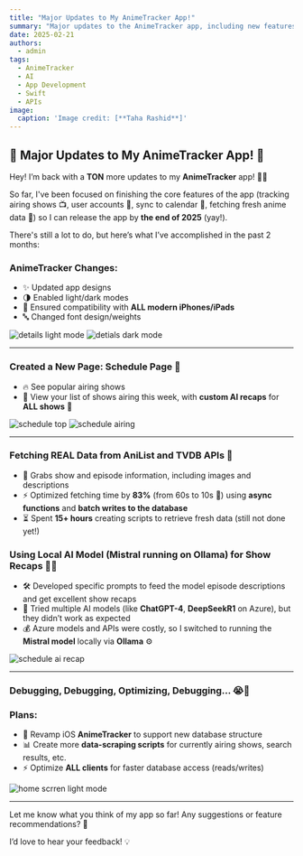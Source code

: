 ```yaml
---
title: "Major Updates to My AnimeTracker App!"
summary: "Major updates to the AnimeTracker app, including new features, optimizations, AI-powered show recaps, and plans for future improvements!"
date: 2025-02-21
authors:
  - admin
tags:
  - AnimeTracker
  - AI
  - App Development
  - Swift
  - APIs
image:
  caption: 'Image credit: [**Taha Rashid**]'
---
```


## 🎉 **Major Updates to My AnimeTracker App!** 📱

Hey! I’m back with a **TON** more updates to my **AnimeTracker** app! 🎉📱

So far, I've been focused on finishing the core features of the app (tracking airing shows 📺, user accounts 👤, sync to calendar 📆, fetching fresh anime data 🌟) so I can release the app by **the end of 2025** (yay!). 

There's still a lot to do, but here’s what I’ve accomplished in the past 2 months:

### **AnimeTracker Changes:**
- ✨ Updated app designs
- 🌗 Enabled light/dark modes
- 📱 Ensured compatibility with **ALL modern iPhones/iPads**
- 🔤 Changed font design/weights

<img src="images/detail-light.png" alt="details light mode" style="max-height: 800px; width: auto">

<img src="images/detail-dark.png" alt="detials dark mode" style="max-height: 800px; width: auto">

***

### **Created a New Page: Schedule Page** 📅
- 🔥 See popular airing shows
- 📜 View your list of shows airing this week, with **custom AI recaps** for **ALL shows** 🤖


<img src="images//schedule-one.png" alt="schedule top" style="max-height: 800px; width: auto">

<img src="images/schedule-airing.png" alt="schedule airing" style="max-height: 800px; width: auto">

***

### **Fetching REAL Data from AniList and TVDB APIs** 🔗
- 📸 Grabs show and episode information, including images and descriptions
- ⚡ Optimized fetching time by **83%** (from 60s to 10s 🚀) using **async functions** and **batch writes to the database**
- ⏳ Spent **15+ hours** creating scripts to retrieve fresh data (still not done yet!)

### **Using Local AI Model (Mistral running on Ollama) for Show Recaps** 🤖📜
- 🛠️ Developed specific prompts to feed the model episode descriptions and get excellent show recaps
- 🧪 Tried multiple AI models (like **ChatGPT-4**, **DeepSeekR1** on Azure), but they didn’t work as expected
- 💰 Azure models and APIs were costly, so I switched to running the **Mistral model** locally via **Ollama** ⚙️

<img src="images/schedule-ai-recap.png" alt="schedule ai recap" style="max-height: 800px; width: auto">

***

### **Debugging, Debugging, Optimizing, Debugging...** 😭🐛

### **Plans:**
- 🚀 Revamp iOS **AnimeTracker** to support new database structure
- 📊 Create more **data-scraping scripts** for currently airing shows, search results, etc.
- ⚡ Optimize **ALL clients** for faster database access (reads/writes)

<img src="images/home.png" alt="home scrren light mode" style="max-height: 800px; width: auto">

***

Let me know what you think of my app so far! Any suggestions or feature recommendations? 🤔 

I’d love to hear your feedback! 💡